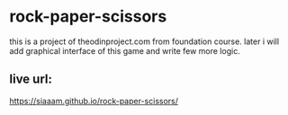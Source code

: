 # rock-paper-scissors

this is a project of theodinproject.com from foundation course. later i will add graphical interface of this game and write few more logic.
## live url:
https://siaaam.github.io/rock-paper-scissors/
